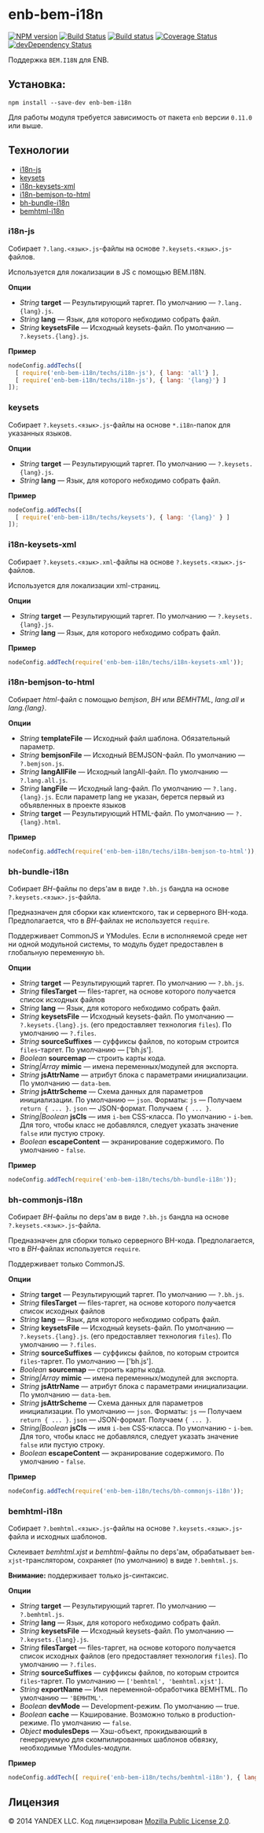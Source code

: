 enb-bem-i18n
============


[![NPM version](http://img.shields.io/npm/v/enb-bem-i18n.svg?style=flat)](https://www.npmjs.org/package/enb-bem-i18n)
[![Build Status](http://img.shields.io/travis/enb-bem/enb-bem-i18n/master.svg?style=flat&label=tests)](https://travis-ci.org/enb-bem/enb-bem-i18n)
[![Build status](https://img.shields.io/appveyor/ci/blond/enb-bh.svg?style=flat&label=windows)](https://ci.appveyor.com/project/blond/enb-bh)
[![Coverage Status](https://img.shields.io/coveralls/enb-bem/enb-bem-i18n.svg?style=flat)](https://coveralls.io/r/enb-bem/enb-bem-i18n?branch=master)
[![devDependency Status](http://img.shields.io/david/enb-bem/enb-bem-i18n.svg?style=flat)](https://david-dm.org/enb-bem/enb-bem-i18n)

Поддержка `BEM.I18N` для ENB.

Установка:
----------

```
npm install --save-dev enb-bem-i18n
```

Для работы модуля требуется зависимость от пакета `enb` версии `0.11.0` или выше.

Технологии
----------

* [i18n-js](#i18n-js)
* [keysets](#keysets)
* [i18n-keysets-xml](#i18n-keysets-xml)
* [i18n-bemjson-to-html](#i18n-bemjson-to-html)
* [bh-bundle-i18n](#bh-bundle-i18n)
* [bemhtml-i18n](#bemhtml-i18n)

### i18n-js

Собирает `?.lang.<язык>.js`-файлы на основе `?.keysets.<язык>.js`-файлов.

Используется для локализации в JS с помощью BEM.I18N.

**Опции**

* *String* **target** — Результирующий таргет. По умолчанию — `?.lang.{lang}.js`.
* *String* **lang** — Язык, для которого небходимо собрать файл.
* *String* **keysetsFile** — Исходный keysets-файл. По умолчанию — `?.keysets.{lang}.js`.

**Пример**

```javascript
nodeConfig.addTechs([
  [ require('enb-bem-i18n/techs/i18n-js'), { lang: 'all'} ],
  [ require('enb-bem-i18n/techs/i18n-js'), { lang: '{lang}'} ]
]);
```

### keysets

Собирает `?.keysets.<язык>.js`-файлы на основе `*.i18n`-папок для указанных языков.

**Опции**

* *String* **target** — Результирующий таргет. По умолчанию — `?.keysets.{lang}.js`.
* *String* **lang** — Язык, для которого небходимо собрать файл.

**Пример**

```javascript
nodeConfig.addTechs([
  [ require('enb-bem-i18n/techs/keysets'), { lang: '{lang}' } ]
]);
```

### i18n-keysets-xml

Собирает `?.keysets.<язык>.xml`-файлы на основе `?.keysets.<язык>.js`-файлов.

Используется для локализации xml-страниц.

**Опции**

* *String* **target** — Результирующий таргет. По умолчанию — `?.keysets.{lang}.js`.
* *String* **lang** — Язык, для которого небходимо собрать файл.

**Пример**

```javascript
nodeConfig.addTech(require('enb-bem-i18n/techs/i18n-keysets-xml'));
```

### i18n-bemjson-to-html

Собирает *html*-файл с помощью *bemjson*, *BH* или *BEMHTML*, *lang.all* и *lang.{lang}*.

**Опции**

* *String* **templateFile** — Исходный файл шаблона. Обязательный параметр.
* *String* **bemjsonFile** — Исходный BEMJSON-файл. По умолчанию — `?.bemjson.js`.
* *String* **langAllFile** — Исходный langAll-файл. По умолчанию — `?.lang.all.js`.
* *String* **langFile** — Исходный lang-файл. По умолчанию — `?.lang.{lang}.js`. Если параметр lang не указан, берется первый из объявленных в проекте языков
* *String* **target** — Результирующий HTML-файл. По умолчанию — `?.{lang}.html`.

**Пример**

```javascript
nodeConfig.addTech(require('enb-bem-i18n/techs/i18n-bemjson-to-html'));
```

### bh-bundle-i18n

Собирает *BH*-файлы по deps'ам в виде `?.bh.js` бандла на основе `?.keysets.<язык>.js`-файла.

Предназначен для сборки как клиентского, так и серверного BH-кода. Предполагается, что в *BH*-файлах не используется `require`.

Поддерживает CommonJS и YModules. Если в исполняемой среде нет ни одной модульной системы, то модуль будет предоставлен в глобальную переменную `bh`.

**Опции**

* *String* **target** — Результирующий таргет. По умолчанию — `?.bh.js`.
* *String* **filesTarget** — files-таргет, на основе которого получается список исходных файлов
* *String* **lang** — Язык, для которого небходимо собрать файл.
* *String* **keysetsFile** — Исходный keysets-файл. По умолчанию — `?.keysets.{lang}.js`. (его предоставляет технология `files`). По умолчанию — `?.files`.
* *String* **sourceSuffixes** — суффиксы файлов, по которым строится `files`-таргет. По умолчанию — ['bh.js'].
* *Boolean* **sourcemap** — строить карты кода.
* *String|Array* **mimic** — имена переменных/модулей для экспорта.
* *String* **jsAttrName** — атрибут блока с параметрами инициализации. По умолчанию — `data-bem`.
* *String* **jsAttrScheme** — Cхема данных для параметров инициализации. По умолчанию — `json`. Форматы: `js` — Получаем `return { ... }`. `json` — JSON-формат. Получаем `{ ... }`.
* *String|Boolean* **jsCls** — имя `i-bem` CSS-класса. По умолчанию - `i-bem`. Для того, чтобы класс не добавлялся, следует указать значение `false` или пустую строку.
* *Boolean* **escapeContent** — экранирование содержимого. По умолчанию - `false`.

**Пример**
```javascript
nodeConfig.addTech(require('enb-bem-i18n/techs/bh-bundle-i18n'));
```

### bh-commonjs-i18n

Собирает *BH*-файлы по deps'ам в виде `?.bh.js` бандла на основе `?.keysets.<язык>.js`-файла.

Предназначен для сборки только серверного BH-кода. Предполагается, что в *BH*-файлах используется `require`.

Поддерживает только CommonJS.

**Опции**

* *String* **target** — Результирующий таргет. По умолчанию — `?.bh.js`.
* *String* **filesTarget** — files-таргет, на основе которого получается список исходных файлов
* *String* **lang** — Язык, для которого небходимо собрать файл.
* *String* **keysetsFile** — Исходный keysets-файл. По умолчанию — `?.keysets.{lang}.js`. (его предоставляет технология `files`). По умолчанию — `?.files`.
* *String* **sourceSuffixes** — суффиксы файлов, по которым строится `files`-таргет. По умолчанию — ['bh.js'].
* *Boolean* **sourcemap** — строить карты кода.
* *String|Array* **mimic** — имена переменных/модулей для экспорта.
* *String* **jsAttrName** — атрибут блока с параметрами инициализации. По умолчанию — `data-bem`.
* *String* **jsAttrScheme** — Cхема данных для параметров инициализации. По умолчанию — `json`. Форматы: `js` — Получаем `return { ... }`. `json` — JSON-формат. Получаем `{ ... }`.
* *String|Boolean* **jsCls** — имя `i-bem` CSS-класса. По умолчанию - `i-bem`. Для того, чтобы класс не добавлялся, следует указать значение `false` или пустую строку.
* *Boolean* **escapeContent** — экранирование содержимого. По умолчанию - `false`.

**Пример**
```javascript
nodeConfig.addTech(require('enb-bem-i18n/techs/bh-сommonjs-i18n'));
```

### bemhtml-i18n

Собирает `?.bemhtml.<язык>.js`-файлы на основе `?.keysets.<язык>.js`-файла и исходных шаблонов.

Склеивает *bemhtml.xjst* и *bemhtml*-файлы по deps'ам, обрабатывает `bem-xjst`-транслятором,  сохраняет (по умолчанию) в виде `?.bemhtml.js`.

**Внимание:** поддерживает только js-синтаксис.

**Опции**

* *String* **target** — Результирующий таргет. По умолчанию — `?.bemhtml.js`.
* *String* **lang** — Язык, для которого небходимо собрать файл.
* *String* **keysetsFile** — Исходный keysets-файл. По умолчанию — `?.keysets.{lang}.js`.
* *String* **filesTarget** — files-таргет, на основе которого получается список исходных файлов (его предоставляет технология `files`). По умолчанию — `?.files`.
* *String* **sourceSuffixes** — суффиксы файлов, по которым строится `files`-таргет. По умолчанию — `['bemhtml', 'bemhtml.xjst']`.
* *String* **exportName** — Имя переменной-обработчика BEMHTML. По умолчанию — `'BEMHTML'`.
* *Boolean* **devMode** — Development-режим. По умолчанию — true.
* *Boolean* **cache** — Кэширование. Возможно только в production-режиме. По умолчанию — `false`.
* *Object* **modulesDeps** — Хэш-объект, прокидывающий в генерируемую для скомпилированных шаблонов обвязку, необходимые YModules-модули.

**Пример**

```javascript
nodeConfig.addTech([ require('enb-bem-i18n/techs/bemhtml-i18n'), { lang: {lang}, devMode: false } ]);
```

Лицензия
--------

© 2014 YANDEX LLC. Код лицензирован [Mozilla Public License 2.0](LICENSE.txt).
